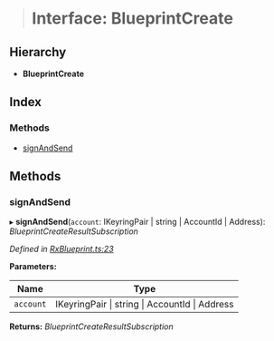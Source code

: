 > # Interface: BlueprintCreate

## Hierarchy

* **BlueprintCreate**

## Index

### Methods

* [signAndSend](_rxblueprint_.blueprintcreate.md#signandsend)

## Methods

###  signAndSend

▸ **signAndSend**(`account`: IKeyringPair | string | AccountId | Address): *BlueprintCreateResultSubscription*

*Defined in [RxBlueprint.ts:23](https://github.com/polkadot-js/api/blob/417a9ff/packages/api-contract/src/RxBlueprint.ts#L23)*

**Parameters:**

Name | Type |
------ | ------ |
`account` | IKeyringPair \| string \| AccountId \| Address |

**Returns:** *BlueprintCreateResultSubscription*